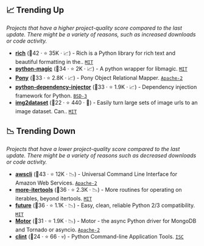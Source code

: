 ## 📈 Trending Up

_Projects that have a higher project-quality score compared to the last update. There might be a variety of reasons, such as increased downloads or code activity._

- <b><a href="https://github.com/Textualize/rich">rich</a></b> (🥇42 ·  ⭐ 35K · 📈) - Rich is a Python library for rich text and beautiful formatting in the.. <code><a href="http://bit.ly/34MBwT8">MIT</a></code>
- <b><a href="https://github.com/ahupp/python-magic">python-magic</a></b> (🥈34 ·  ⭐ 2K · 📈) - A python wrapper for libmagic. <code><a href="http://bit.ly/34MBwT8">MIT</a></code>
- <b><a href="https://github.com/ponyorm/pony">Pony</a></b> (🥈33 ·  ⭐ 2.8K · 📈) - Pony Object Relational Mapper. <code><a href="http://bit.ly/3nYMfla">Apache-2</a></code>
- <b><a href="https://github.com/ets-labs/python-dependency-injector">python-dependency-injector</a></b> (🥈33 ·  ⭐ 1.9K · 📈) - Dependency injection framework for Python. <code><a href="http://bit.ly/3aKzpTv">BSD-3</a></code>
- <b><a href="https://github.com/rom1504/img2dataset">img2dataset</a></b> (🥉22 ·  ⭐ 440 · 🐣) - Easily turn large sets of image urls to an image dataset. Can.. <code><a href="http://bit.ly/34MBwT8">MIT</a></code>

## 📉 Trending Down

_Projects that have a lower project-quality score compared to the last update. There might be a variety of reasons such as decreased downloads or code activity._

- <b><a href="https://github.com/aws/aws-cli">awscli</a></b> (🥇43 ·  ⭐ 12K · 📉) - Universal Command Line Interface for Amazon Web Services. <code><a href="http://bit.ly/3nYMfla">Apache-2</a></code>
- <b><a href="https://github.com/more-itertools/more-itertools">more-itertools</a></b> (🥇36 ·  ⭐ 2.3K · 📉) - More routines for operating on iterables, beyond itertools. <code><a href="http://bit.ly/34MBwT8">MIT</a></code>
- <b><a href="https://github.com/PythonCharmers/python-future">future</a></b> (🥇36 ·  ⭐ 1.1K · 📉) - Easy, clean, reliable Python 2/3 compatibility. <code><a href="http://bit.ly/34MBwT8">MIT</a></code>
- <b><a href="https://github.com/mongodb/motor">Motor</a></b> (🥉31 ·  ⭐ 1.9K · 📉) - Motor - the async Python driver for MongoDB and Tornado or asyncio. <code><a href="http://bit.ly/3nYMfla">Apache-2</a></code>
- <b><a href="https://github.com/kennethreitz-archive/clint">clint</a></b> (🥉24 ·  ⭐ 66 · 💀) - Python Command-line Application Tools. <code><a href="http://bit.ly/3hkKRql">ISC</a></code>

